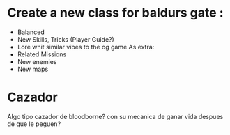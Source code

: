 # Create a new class for baldurs gate :
- Balanced
- New Skills, Tricks (Player Guide?)
- Lore whit similar vibes to the og game
As extra:
- Related Missions
- New enemies
- New maps
# Cazador
Algo tipo cazador de bloodborne? con su mecanica de ganar vida despues de que le peguen?
